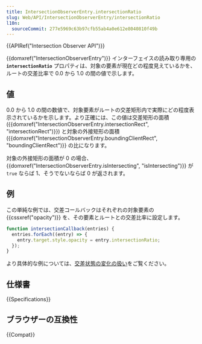 ```yaml
---
title: IntersectionObserverEntry.intersectionRatio
slug: Web/API/IntersectionObserverEntry/intersectionRatio
l10n:
  sourceCommit: 277e5969c63b97cfb55ab4a0e612e8040810f49b
---
```


{{APIRef("Intersection Observer API")}}

{{domxref("IntersectionObserverEntry")}} インターフェイスの読み取り専用の **`intersectionRatio`** プロパティは、対象の要素が現在どの程度見えているかを、ルートの交差比率で 0.0 から 1.0 の間の値で示します。

## 値

0.0 から 1.0 の間の数値で、対象要素がルートの交差矩形内で実際にどの程度表示されているかを示します。より正確には、この値は交差矩形の面積 ({{domxref("IntersectionObserverEntry.intersectionRect", "intersectionRect")}}) と対象の外接矩形の面積 ({{domxref("IntersectionObserverEntry.boundingClientRect", "boundingClientRect")}} の比になります。

対象の外接矩形の面積が 0 の場合、 {{domxref("IntersectionObserverEntry.isIntersecting", "isIntersecting")}} が `true` ならば 1、そうでないならば 0 が返されます。

## 例

この単純な例では、交差コールバックはそれぞれの対象要素の {{cssxref("opacity")}} を、その要素とルートとの交差比率に設定します。

```js
function intersectionCallback(entries) {
  entries.forEach((entry) => {
    entry.target.style.opacity = entry.intersectionRatio;
  });
}
```

より具体的な例については、[交差状態の変化の扱い](/ja/docs/Web/API/Intersection_Observer_API/Timing_element_visibility#交差状態の変化の扱い)をご覧ください。

## 仕様書

{{Specifications}}

## ブラウザーの互換性

{{Compat}}
